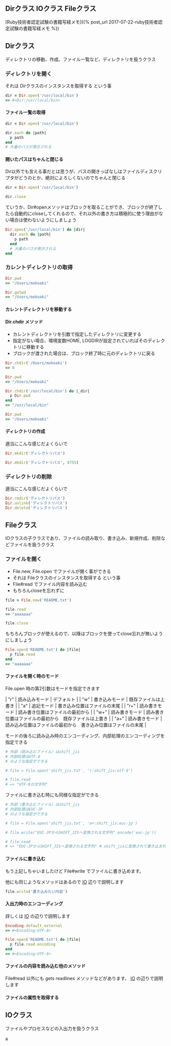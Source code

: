 ## Dirクラス IOクラス Fileクラス

[Ruby技術者認定試験の書籍写経メモ]({% post_url 2017-07-22-ruby技術者認定試験の書籍写経メモ %})

## Dirクラス

ディレクトリの移動、作成、ファイル一覧など、ディレクトリを扱うクラス

### ディレクトリを開く

それは Dirクラスのインスタンスを取得する という事

```ruby
dir = Dir.open('/usr/local/bin')
=> #<Dir:/usr/local/bin>
```

#### ファイル一覧の取得

```ruby
dir = Dir.open('/usr/local/bin')

dir.each do |path|
  p path
end
# 大量のパスが表示される
```

#### 開いたパスはちゃんと閉じる

Dir以外でも言える事だとは思うが、パスの開きっぱなしはファイルディスクリプタがどうのとか、絶対によろしくないのでちゃんと閉じる

```ruby
dir = Dir.open('/usr/local/bin')

dir.close
```

ていうか、Dir#openメソッドはブロックを取ることができ、ブロックが終了したら自動的にcloseしてくれるので、それ以外の書き方は積極的に使う理由がない場合は使わないようにしましょう

```ruby
Dir.open('/usr/local/bin') do |dir|
  dir.each do |path|
    p path
  end
  # 大量のパスが表示される
end
```

### カレントディレクトリの取得

```ruby
Dir.pwd
=> "/Users/mokoaki"

Dir.getwd
=> "/Users/mokoaki"
```

#### カレントディレクトリを移動する

#### Dir.chdir メソッド

- カレントディレクトリを引数で指定したディレクトリに変更する
- 指定がない場合、環境変数HOME, LOGDIRが設定されていればそのディレクトリに移動する
- ブロックが渡された場合は、ブロック終了時に元のディレクトリに戻る

```ruby
Dir.chdir('/Users/mokoaki')
=> 0

Dir.pwd
=> "/Users/mokoaki"

Dir.chdir('/usr/local/bin') do |_dir|
  p Dir.pwd
end
=> "/usr/local/bin"

Dir.pwd
=> "/Users/mokoaki"
```

#### ディレクトリの作成

適当にこんな感じだよくらいで

```ruby
Dir.mkdir('ディレクトリパス')

Dir.mkdir('ディレクトリパス', 0755)
```

### ディレクトリの削除

適当にこんな感じだよくらいで

```ruby
Dir.rmdir('ディレクトリパス')
Dir.unlink('ディレクトリパス')
Dir.delete('ディレクトリパス')
```

## Fileクラス

IOクラスの子クラスであり、ファイルの読み取り、書き込み、新規作成、削除などファイルを扱うクラス

### ファイルを開く

- File.new, File.open でファイルが開く事ができる
- それは Fileクラスのインスタンスを取得する という事
- File#read でファイル内容を読み込む
- もちろんcloseを忘れずに

```ruby
file = File.new('README.txt')

file.read
=> "aaaaaaa"

file.close
```

もちろんブロックが使えるので、以降はブロックを使ってclose忘れが無いようにしましょう

```ruby
File.open('README.txt') do |file|
  p file.read
end
=> "aaaaaaa"
```

#### ファイルを開く時のモード

File.open 時の第2引数はモードを指定できます

| "r"  | 読み込みモード | デフォルト                                                     |
| "w"  | 書き込みモード | 既存ファイルは上書き                                           |
| "a"  | 追記モード     | 書き込み位置はファイルの末尾                                   |
| "r+" | 読み書きモード | 読み書き位置はファイルの最初から                               |
| "w+" | 読み書きモード | 読み書き位置はファイルの最初から　既存ファイルは上書き         |
| "a+" | 読み書きモード | 読み込み位置はファイルの最初から　書き込み位置はファイルの末尾 |

モードの後ろに読み込み時のエンコーディング、内部処理のエンコーディングを指定できる

```ruby
# 外部（読み込むファイル）はshift_jis
# 内部処理はUTF-8
# のような指定ができる

# file = File.open('shift_jis.txt', 'r:shift_jis:utf-8')

# file.read
# => "UTF-8の文字列"
```

ファイルに書き込む時にも同様な指定ができる

```ruby
# 外部（書き込むファイル）はshift_jis
# 内部処理はEUC-JP
# のような指定ができる

# file = File.open('shift_jis.txt', 'w+:shift_jis:euc-jp')

# file.write("EUC-JPからSHIFT_JISへ変換される文字列".encode('euc-jp'))

# file.read
# => "EUC-JPからSHIFT_JISへ変換される文字列" # shift_jisに変換されて書き込まれる
```

#### ファイルに書き込む

もう上記しちゃいましたけど File#write でファイルに書き込めます。

他にも同じようなメソッドはあるので [IO](#write) 辺りで説明します

```ruby
file.write('書き込みたい内容')
```

#### 入出力時のエンコーディング

詳しくは [IO](#エンコーディング) の辺りで説明します

```ruby
Encoding.default_external
=> #<Encoding:UTF-8>

File.open('README.txt') do |file|
  p file.read.encoding
end
=> #<Encoding:UTF-8>
```

#### ファイルの内容を読み込む他のメソッド

File#read 以外にも gets readlines メソッドなどがあります、
[IO](#エンコーディング) の辺りで説明します

#### ファイルの属性を取得する













## IOクラス

ファイルやプロセスなどの入出力を扱うクラス























a

